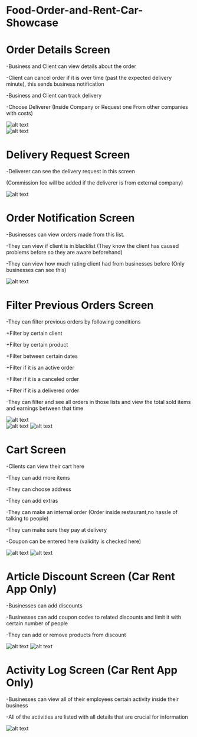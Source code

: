 # Food-Order-and-Rent-Car-Showcase

# Order Details Screen

-Business and Client can view details about the order

-Client can cancel order if it is over time (past the expected delivery minute),
this sends business notification

-Business and Client can track delivery

-Choose Deliverer (Inside Company or Request one From other companies with costs)

![alt text](https://github.com/umarbeyoglu/Food-Order-and-Rent-Car-Showcase/blob/main/images/Screenshot_20240126_192555.png "Title 1")  
![alt text](https://github.com/umarbeyoglu/Food-Order-and-Rent-Car-Showcase/blob/main/images/Screenshot_20240126_192000.png "")  

# Delivery Request Screen

-Deliverer can see the delivery request in this screen

(Commission fee will be added if the deliverer is from external company)

![alt text](https://github.com/umarbeyoglu/Food-Order-and-Rent-Car-Showcase/blob/main/images/Screenshot_20240126_193106.png)  

# Order Notification Screen

-Businesses can view orders made from this list.

-They can view if client is in blacklist (They know the client has caused problems
before so they are aware beforehand)

-They can view how much rating client had from businesses before (Only businesses can see this)

![alt text](https://github.com/umarbeyoglu/Food-Order-and-Rent-Car-Showcase/blob/main/images/Screenshot_20240126_193924.png)  

# Filter Previous Orders Screen

-They can filter previous orders by following conditions

+Filter by certain client

+Filter by certain product

+Filter between certain dates

+Filter if it is an active order

+Filter if it is a canceled order

+Filter if it is a delivered order

-They can filter and see all orders in those lists and view the total
sold items and earnings between that time

![alt text](https://github.com/umarbeyoglu/Food-Order-and-Rent-Car-Showcase/blob/main/images/Screenshot_20240126_194335.png)  
![alt text](https://github.com/umarbeyoglu/Food-Order-and-Rent-Car-Showcase/blob/main/images/Screenshot_20240126_194932.png)
![alt text](https://github.com/umarbeyoglu/Food-Order-and-Rent-Car-Showcase/blob/main/images/Screenshot_20240126_194837.png)  

# Cart Screen

-Clients can view their cart here

-They can add more items

-They can choose address

-They can add extras

-They can make an internal order (Order inside restaurant,no hassle of talking to people)

-They can make sure they pay at delivery

-Coupon can be entered here (validity is checked here)

![alt text](https://github.com/umarbeyoglu/Food-Order-and-Rent-Car-Showcase/blob/main/images/Screenshot_20240127_141842.png)
![alt text](https://github.com/umarbeyoglu/Food-Order-and-Rent-Car-Showcase/blob/main/images/Screenshot_20240126_201352.png)

# Article Discount Screen (Car Rent App Only)

-Businesses can add discounts 

-Businesses can add coupon codes to related discounts and limit
it with certain number of people

-They can add or remove products from discount

![alt text](https://github.com/umarbeyoglu/Food-Order-and-Rent-Car-Showcase/blob/main/images/Screenshot_20240127_140848.png)
![alt text](https://github.com/umarbeyoglu/Food-Order-and-Rent-Car-Showcase/blob/main/images/Screenshot_20240127_140953.png)

# Activity Log Screen (Car Rent App Only)
-Businesses can view all of their employees certain activity inside
their business

-All of the activities are listed with all details that are crucial for information

![alt text](https://github.com/umarbeyoglu/Food-Order-and-Rent-Car-Showcase/blob/main/images/Screenshot_20240126_205010.png)


